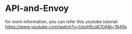 # API-and-Envoy
for more information, you can refer this youtube tutorial: https://www.youtube.com/watch?v=UsoH5cqE1OA&t=1849s
